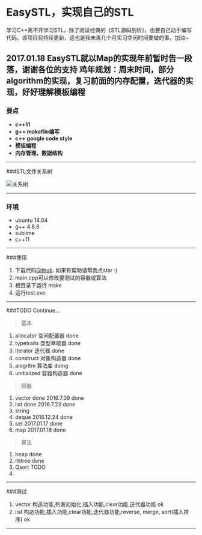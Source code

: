 # EasySTL，实现自己的STL

学习C++离不开学习STL，除了阅读经典的《STL源码剖析》，也要自己动手编写代码。该项目将持续更新，这也是我未来几个月实习空闲时间要做的事，加油~

2017.01.18 EasySTL就以Map的实现年前暂时告一段落，谢谢各位的支持
**鸡年规划：周末时间，部分algorithm的实现，复习前面的内存配置，迭代器的实现，好好理解模板编程**
-------------
### 要点
- **c++11**
- **g++ makefile编写**
- **c++ google code style**
- **模板编程**
- **内存管理，数据结构**

-------------------
###STL文件关系树

![关系树](https://github.com/hunterzhao/EasySTL/blob/master/pic/STL%E6%96%87%E4%BB%B6%E5%85%B3%E7%B3%BB%E6%A0%91.png?raw=true)

-------------------

### 环境
- ubuntu 14.04
- g++ 4.8.8
- sublime
- c++11

-------------------
###使用
1. 下载代码[Github][1]. 如果有帮助请帮我点star :)
2. main.cpp可以修改要测试的容器或算法
3. 根目录下运行 make
4. 运行test.exe

-------------------
###TODO Continue...

>基本

1. allocator 空间配置器 done 
2. typetraits 类型萃取器 done
3. iterator 迭代器 done
4. construct 对象构造器 done
5. alogritm 算法库 doing
6. unitialized 容器构造器 done

>容器

1. vector done 2016.7.09 done
2. list done 2016.7.23 done
3. string
4. deque 2016.12.24 done
5. set 2017.01.17 done
6. map 2017.01.18 done


>算法

1. heap done
2. rbtree done
3. Qsort TODO
4. 
-------------------
###测试
1. vector 构造功能,列表初始化,插入功能,clear功能,迭代器功能 ok
2. list 构造功能,插入功能,clear功能,迭代器功能,reverse, merge, sort(插入排序) ok



---------
[1]: https://github.com/hunterzhao/EasySTL

